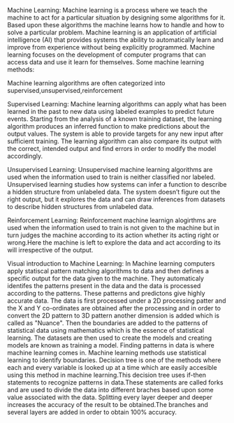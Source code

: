 Machine Learning:
Machine learning is a process where we teach the machine to act for a particular situation by designing some algorithms for it.
Based upon these algorithms the machine learns how to handle and how to solve a particular problem.
Machine learning is an application of artificial intelligence (AI) that provides systems the ability to automatically learn and improve from experience without being explicitly programmed. Machine learning focuses on the development of computer programs that can access data and use it learn for themselves.
Some machine learning methods:

Machine learning algorithms are often categorized into supervised,unsupervised,reinforcement 

Supervised Learning: Machine learning algorithms can apply what has been learned in the past to new data using labeled examples to predict future events. Starting from the analysis of a known training dataset, the learning algorithm produces an inferred function to make predictions about the output values. The system is able to provide targets for any new input after sufficient training. The learning algorithm can also compare its output with the correct, intended output and find errors in order to modify the model accordingly.

Unsupervised Learning: Unsupervised machine learning algorithms are used when the information used to train is neither classified nor labeled. Unsupervised learning studies how systems can infer a function to describe a hidden structure from unlabeled data. The system doesn’t figure out the right output, but it explores the data and can draw inferences from datasets to describe hidden structures from unlabeled data.

Reinforcement Learning: Reinforcement machine learnign alogirthms are used when the information used to train is not given to the machine but in turn judges the machine according to its action whether its acting right or wrong.Here the machine is left to explore the data and act according to its will irrespective of the output.

Visual introduction to Machine Learning:
In Machine learning computers apply statiscal pattern matching algorithms to data and then defines a specific output for the data given to the machine.
They automaticaly identifes the patterns present in the data and the data is processed according to the patterns. These patterns and predictons give highly accurate data.
The data is first processed under a 2D processing patter and the X and Y co-ordinates are obtained after the processing and in order to convert the 2D pattern to 3D pattern another dimension is added which is called as "Nuance".
Then the boundaries are added to the patterns of statistical data using mathematics which is the essence of statistical learning.
The datasets are then used to create the models and creating models are known as training a model.
Finding patterns in data is where machine learning comes in. Machine learning methods use statistical learning to identify boundaries. 
Decision tree is one of the methods where each and every variable is looked up at a time which are easily accesible using this method in machine learning.This decision tree uses if-then statements to recognize patterns in data.These statements are called forks and are used to divide the data into different braches based upon some value associated with the data.
Splitting every layer deeper and deeper increases the accuracy of the result to be obtained.The branches and several layers are added in order to obtain 100% accuracy. 

